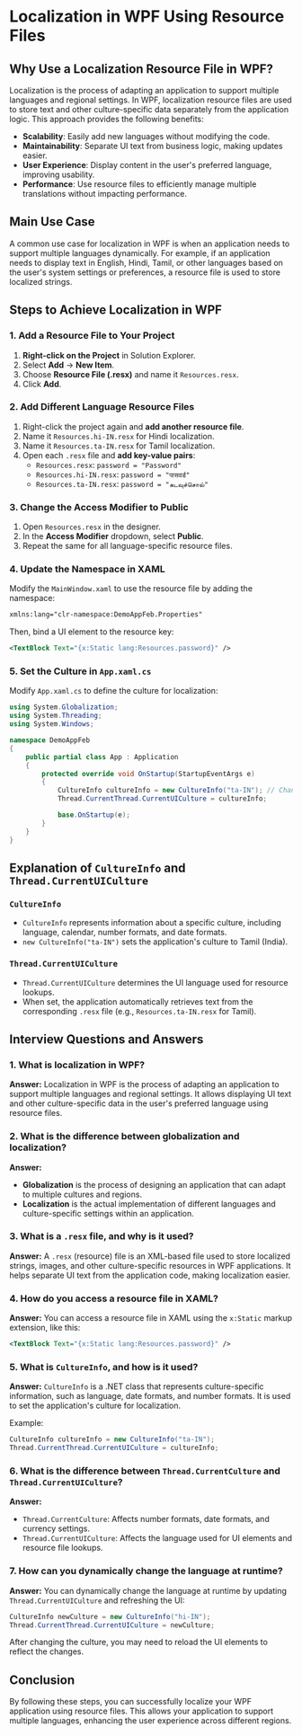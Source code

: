 # Localization in WPF Using Resource Files

## Why Use a Localization Resource File in WPF?

Localization is the process of adapting an application to support multiple languages and regional settings. In WPF, localization resource files are used to store text and other culture-specific data separately from the application logic. This approach provides the following benefits:

- **Scalability**: Easily add new languages without modifying the code.
- **Maintainability**: Separate UI text from business logic, making updates easier.
- **User Experience**: Display content in the user's preferred language, improving usability.
- **Performance**: Use resource files to efficiently manage multiple translations without impacting performance.

## Main Use Case

A common use case for localization in WPF is when an application needs to support multiple languages dynamically. For example, if an application needs to display text in English, Hindi, Tamil, or other languages based on the user's system settings or preferences, a resource file is used to store localized strings.

## Steps to Achieve Localization in WPF

### 1. Add a Resource File to Your Project

1. **Right-click on the Project** in Solution Explorer.
2. Select **Add** → **New Item**.
3. Choose **Resource File (.resx)** and name it `Resources.resx`.
4. Click **Add**.

### 2. Add Different Language Resource Files

1. Right-click the project again and **add another resource file**.
2. Name it `Resources.hi-IN.resx` for Hindi localization.
3. Name it `Resources.ta-IN.resx` for Tamil localization.
4. Open each `.resx` file and **add key-value pairs**:
   - `Resources.resx`: `password = "Password"`
   - `Resources.hi-IN.resx`: `password = "पासवर्ड"`
   - `Resources.ta-IN.resx`: `password = "கடவுச்சொல்"`

### 3. Change the Access Modifier to Public

1. Open `Resources.resx` in the designer.
2. In the **Access Modifier** dropdown, select **Public**.
3. Repeat the same for all language-specific resource files.

### 4. Update the Namespace in XAML

Modify the `MainWindow.xaml` to use the resource file by adding the namespace:

```xml
xmlns:lang="clr-namespace:DemoAppFeb.Properties"
```

Then, bind a UI element to the resource key:

```xml
<TextBlock Text="{x:Static lang:Resources.password}" />
```

### 5. Set the Culture in `App.xaml.cs`

Modify `App.xaml.cs` to define the culture for localization:

```csharp
using System.Globalization;
using System.Threading;
using System.Windows;

namespace DemoAppFeb
{
    public partial class App : Application
    {
        protected override void OnStartup(StartupEventArgs e)
        {
            CultureInfo cultureInfo = new CultureInfo("ta-IN"); // Change "ta-IN" for Tamil
            Thread.CurrentThread.CurrentUICulture = cultureInfo;

            base.OnStartup(e);
        }
    }
}
```

## Explanation of `CultureInfo` and `Thread.CurrentUICulture`

### `CultureInfo`

- `CultureInfo` represents information about a specific culture, including language, calendar, number formats, and date formats.
- `new CultureInfo("ta-IN")` sets the application's culture to Tamil (India).

### `Thread.CurrentUICulture`

- `Thread.CurrentUICulture` determines the UI language used for resource lookups.
- When set, the application automatically retrieves text from the corresponding `.resx` file (e.g., `Resources.ta-IN.resx` for Tamil).

## Interview Questions and Answers

### 1. What is localization in WPF?
**Answer:** Localization in WPF is the process of adapting an application to support multiple languages and regional settings. It allows displaying UI text and other culture-specific data in the user's preferred language using resource files.

### 2. What is the difference between globalization and localization?
**Answer:**
- **Globalization** is the process of designing an application that can adapt to multiple cultures and regions.
- **Localization** is the actual implementation of different languages and culture-specific settings within an application.

### 3. What is a `.resx` file, and why is it used?
**Answer:** A `.resx` (resource) file is an XML-based file used to store localized strings, images, and other culture-specific resources in WPF applications. It helps separate UI text from the application code, making localization easier.

### 4. How do you access a resource file in XAML?
**Answer:** You can access a resource file in XAML using the `x:Static` markup extension, like this:
```xml
<TextBlock Text="{x:Static lang:Resources.password}" />
```

### 5. What is `CultureInfo`, and how is it used?
**Answer:** `CultureInfo` is a .NET class that represents culture-specific information, such as language, date formats, and number formats. It is used to set the application's culture for localization.

Example:
```csharp
CultureInfo cultureInfo = new CultureInfo("ta-IN");
Thread.CurrentThread.CurrentUICulture = cultureInfo;
```

### 6. What is the difference between `Thread.CurrentCulture` and `Thread.CurrentUICulture`?
**Answer:**
- `Thread.CurrentCulture`: Affects number formats, date formats, and currency settings.
- `Thread.CurrentUICulture`: Affects the language used for UI elements and resource file lookups.

### 7. How can you dynamically change the language at runtime?
**Answer:** You can dynamically change the language at runtime by updating `Thread.CurrentUICulture` and refreshing the UI:
```csharp
CultureInfo newCulture = new CultureInfo("hi-IN");
Thread.CurrentThread.CurrentUICulture = newCulture;
```
After changing the culture, you may need to reload the UI elements to reflect the changes.

## Conclusion

By following these steps, you can successfully localize your WPF application using resource files. This allows your application to support multiple languages, enhancing the user experience across different regions.

